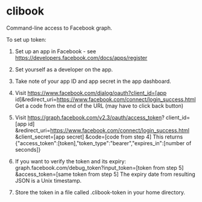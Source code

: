 # clibook

Command-line access to Facebook graph.

To set up token:

1. Set up an app in Facebook - see https://developers.facebook.com/docs/apps/register 

2. Set yourself as a developer on the app.

3. Take note of your app ID and app secret in the app dashboard.

4. Visit
https://www.facebook.com/dialog/oauth?client_id=[app id]&redirect_uri=https://www.facebook.com/connect/login_success.html
Get a code from the end of the URL (may have to click back button)

5. Visit
https://graph.facebook.com/v2.3/oauth/access_token?
    client_id=[app id]
   &redirect_uri=https://www.facebook.com/connect/login_success.html
   &client_secret=[app secret]
   &code=[code from step 4]
This returns
{"access_token":[token],"token_type":"bearer","expires_in":[number of seconds]}

6. If you want to verify the token and its expiry:
graph.facebook.com/debug_token?input_token=[token from step 5]
&access_token=[same token from step 5]
The expiry date from resulting JSON is a Unix timestamp.

7. Store the token in a file called .clibook-token in your home directory.